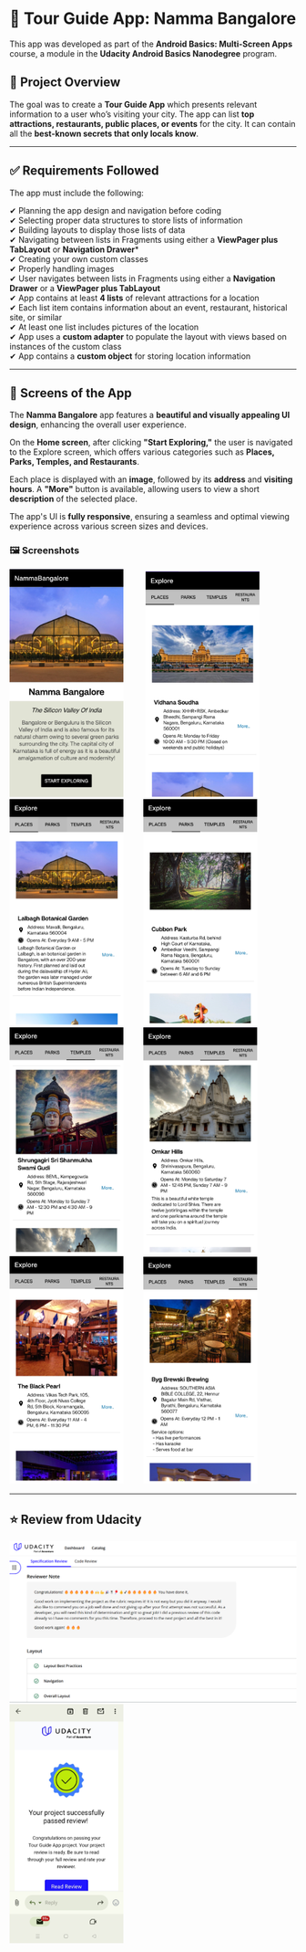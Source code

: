 # 📌 Tour Guide App: Namma Bangalore

This app was developed as part of the **Android Basics: Multi-Screen Apps** course, a module in the **Udacity Android Basics Nanodegree** program.

## 📖 Project Overview

The goal was to create a **Tour Guide App** which presents relevant information to a user who’s visiting your city. The app can list **top attractions, restaurants, public places, or events** for the city. It can contain all the **best-known secrets that only locals know**.

---

## ✅ Requirements Followed

The app must include the following:

✔ Planning the app design and navigation before coding  
✔ Selecting proper data structures to store lists of information  
✔ Building layouts to display those lists of data  
✔ Navigating between lists in Fragments using either a **ViewPager plus TabLayout** or **Navigation Drawer***  
✔ Creating your own custom classes  
✔ Properly handling images  
✔ User navigates between lists in Fragments using either a **Navigation Drawer** or a **ViewPager plus TabLayout**  
✔ App contains at least **4 lists** of relevant attractions for a location  
✔ Each list item contains information about an event, restaurant, historical site, or similar  
✔ At least one list includes pictures of the location  
✔ App uses a **custom adapter** to populate the layout with views based on instances of the custom class  
✔ App contains a **custom object** for storing location information  

---

## 📱 Screens of the App

The **Namma Bangalore** app features a **beautiful and visually appealing UI design**, enhancing the overall user experience.

On the **Home screen**, after clicking **"Start Exploring,"** the user is navigated to the Explore screen, which offers various categories such as **Places, Parks, Temples, and Restaurants**.  

Each place is displayed with an **image**, followed by its **address** and **visiting hours**.  A **"More"** button is available, allowing users to view a short **description** of the selected place.  

The app's UI is **fully responsive**, ensuring a seamless and optimal viewing experience across various screen sizes and devices.

### 🖼️ Screenshots  
  <img src="tourguide/tour1.jpg" width="200"> &nbsp;&nbsp;&nbsp;&nbsp;&nbsp;&nbsp;&nbsp;&nbsp;
  <img src="tourguide/tour2.jpg" width="200">&nbsp;&nbsp;&nbsp;&nbsp;&nbsp;&nbsp;&nbsp;&nbsp;
  <img src="tourguide/tour3.jpg" width="200">&nbsp;&nbsp;&nbsp;&nbsp;&nbsp;&nbsp;&nbsp;&nbsp;
  <img src="tourguide/tour4.jpg" width="200">&nbsp;&nbsp;&nbsp;&nbsp;&nbsp;&nbsp;&nbsp;&nbsp;
  <img src="tourguide/tour5.jpg" width="200">&nbsp;&nbsp;&nbsp;&nbsp;&nbsp;&nbsp;&nbsp;&nbsp;
  <img src="tourguide/tour6.jpg" width="200">&nbsp;&nbsp;&nbsp;&nbsp;&nbsp;&nbsp;&nbsp;&nbsp;
  <img src="tourguide/tour7.jpg" width="200">&nbsp;&nbsp;&nbsp;&nbsp;&nbsp;&nbsp;&nbsp;&nbsp;
  <img src="tourguide/tour8.jpg" width="200">
          
---

## ⭐ Review from Udacity

  <img src="tourguide/tour_guide_portal review.png" width="700">
  <img src="tourguide/nammaBamgaloreEmailReview.jpg" width="200">
